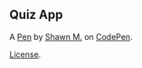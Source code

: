 Quiz App
--------


A [Pen](https://codepen.io/solcodeguy/pen/JgPzjN) by [Shawn M.](https://codepen.io/solcodeguy) on [CodePen](https://codepen.io).

[License](https://codepen.io/solcodeguy/pen/JgPzjN/license).